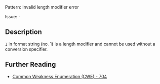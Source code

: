 Pattern: Invalid length modifier error

Issue: -

## Description

`I` in format string (no. 1) is a length modifier and cannot be used without a conversion specifier.

## Further Reading

* [Common Weakness Enumeration (CWE) - 704](https://cwe.mitre.org/data/definitions/704.html)